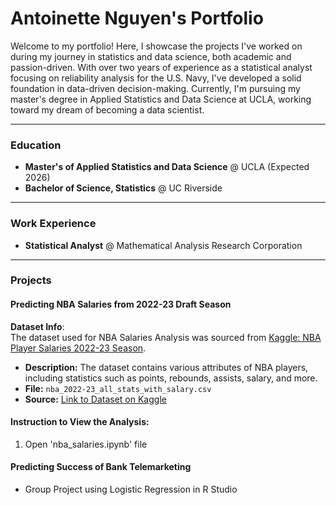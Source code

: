 # Antoinette Nguyen's Portfolio

Welcome to my portfolio! Here, I showcase the projects I've worked on during my journey in statistics and data science, both academic and passion-driven. With over two years of experience as a statistical analyst focusing on reliability analysis for the U.S. Navy, I've developed a solid foundation in data-driven decision-making. Currently, I'm pursuing my master's degree in Applied Statistics and Data Science at UCLA, working toward my dream of becoming a data scientist.

---

### Education

- **Master's of Applied Statistics and Data Science** @ UCLA (Expected 2026)  
- **Bachelor of Science, Statistics** @ UC Riverside

---

### Work Experience

- **Statistical Analyst** @ Mathematical Analysis Research Corporation 

---

### Projects

#### Predicting NBA Salaries from 2022-23 Draft Season

**Dataset Info**:  
The dataset used for NBA Salaries Analysis was sourced from [Kaggle: NBA Player Salaries 2022-23 Season](https://www.kaggle.com/datasets/jamiewelsh2/nba-player-salaries-2022-23-season).

- **Description:** The dataset contains various attributes of NBA players, including statistics such as points, rebounds, assists, salary, and more.  
- **File:** `nba_2022-23_all_stats_with_salary.csv`  
- **Source:** [Link to Dataset on Kaggle](https://www.kaggle.com/datasets/jamiewelsh2/nba-player-salaries-2022-23-season)

#### Instruction to View the Analysis:
1. Open 'nba_salaries.ipynb' file

#### Predicting Success of Bank Telemarketing 
- Group Project using Logistic Regression in R Studio
